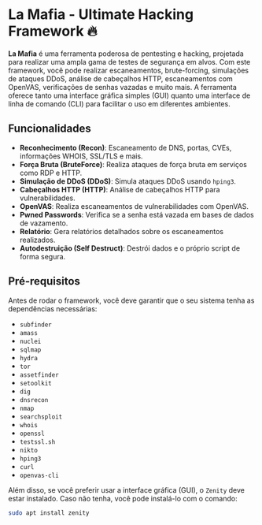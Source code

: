 # La Mafia - Ultimate Hacking Framework 🔥

**La Mafia** é uma ferramenta poderosa de pentesting e hacking, projetada para realizar uma ampla gama de testes de segurança em alvos. Com este framework, você pode realizar escaneamentos, brute-forcing, simulações de ataques DDoS, análise de cabeçalhos HTTP, escaneamentos com OpenVAS, verificações de senhas vazadas e muito mais. A ferramenta oferece tanto uma interface gráfica simples (GUI) quanto uma interface de linha de comando (CLI) para facilitar o uso em diferentes ambientes.

## Funcionalidades

- **Reconhecimento (Recon)**: Escaneamento de DNS, portas, CVEs, informações WHOIS, SSL/TLS e mais.
- **Força Bruta (BruteForce)**: Realiza ataques de força bruta em serviços como RDP e HTTP.
- **Simulação de DDoS (DDoS)**: Simula ataques DDoS usando `hping3`.
- **Cabeçalhos HTTP (HTTP)**: Análise de cabeçalhos HTTP para vulnerabilidades.
- **OpenVAS**: Realiza escaneamentos de vulnerabilidades com OpenVAS.
- **Pwned Passwords**: Verifica se a senha está vazada em bases de dados de vazamento.
- **Relatório**: Gera relatórios detalhados sobre os escaneamentos realizados.
- **Autodestruição (Self Destruct)**: Destrói dados e o próprio script de forma segura.

## Pré-requisitos

Antes de rodar o framework, você deve garantir que o seu sistema tenha as dependências necessárias:

- `subfinder`
- `amass`
- `nuclei`
- `sqlmap`
- `hydra`
- `tor`
- `assetfinder`
- `setoolkit`
- `dig`
- `dnsrecon`
- `nmap`
- `searchsploit`
- `whois`
- `openssl`
- `testssl.sh`
- `nikto`
- `hping3`
- `curl`
- `openvas-cli`

Além disso, se você preferir usar a interface gráfica (GUI), o `Zenity` deve estar instalado. Caso não tenha, você pode instalá-lo com o comando:

```bash
sudo apt install zenity
